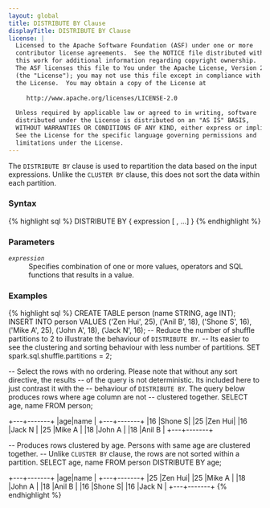 ```yaml
---
layout: global
title: DISTRIBUTE BY Clause
displayTitle: DISTRIBUTE BY Clause
license: |
  Licensed to the Apache Software Foundation (ASF) under one or more
  contributor license agreements.  See the NOTICE file distributed with
  this work for additional information regarding copyright ownership.
  The ASF licenses this file to You under the Apache License, Version 2.0
  (the "License"); you may not use this file except in compliance with
  the License.  You may obtain a copy of the License at
 
     http://www.apache.org/licenses/LICENSE-2.0
 
  Unless required by applicable law or agreed to in writing, software
  distributed under the License is distributed on an "AS IS" BASIS,
  WITHOUT WARRANTIES OR CONDITIONS OF ANY KIND, either express or implied.
  See the License for the specific language governing permissions and
  limitations under the License.
---
```

The <code>DISTRIBUTE BY</code> clause is used to repartition the data based
on the input expressions. Unlike the `CLUSTER BY` clause, this does not
sort the data within each partition. 

### Syntax
{% highlight sql %}
DISTRIBUTE BY { expression [ , ...] }
{% endhighlight %}

### Parameters
<dl>
  <dt><code><em>expression</em></code></dt>
  <dd>
    Specifies combination of one or more values, operators and SQL functions that results in a value.
  </dd>
</dl>

### Examples
{% highlight sql %}
CREATE TABLE person (name STRING, age INT);
INSERT INTO person VALUES ('Zen Hui', 25), 
                          ('Anil B', 18), 
                          ('Shone S', 16), 
                          ('Mike A', 25),
                          ('John A', 18), 
                          ('Jack N', 16);
-- Reduce the number of shuffle partitions to 2 to illustrate the behaviour of `DISTRIBUTE BY`.
-- Its easier to see the clustering and sorting behaviour with less number of partitions.
SET spark.sql.shuffle.partitions = 2;
                        
-- Select the rows with no ordering. Please note that without any sort directive, the results
-- of the query is not deterministic. Its included here to just contrast it with the 
-- behaviour of `DISTRIBUTE BY`. The query below produces rows where age column are not
-- clustered together.
SELECT age, name FROM person;

  +---+-------+
  |age|name   |
  +---+-------+
  |16 |Shone S|
  |25 |Zen Hui|
  |16 |Jack N |
  |25 |Mike A |
  |18 |John A |
  |18 |Anil B |
  +---+-------+

-- Produces rows clustered by age. Persons with same age are clustered together.
-- Unlike `CLUSTER BY` clause, the rows are not sorted within a partition.
SELECT age, name FROM person DISTRIBUTE BY age;

  +---+-------+
  |age|name   |
  +---+-------+
  |25 |Zen Hui|
  |25 |Mike A |
  |18 |John A |
  |18 |Anil B |
  |16 |Shone S|
  |16 |Jack N |
  +---+-------+
{% endhighlight %}
